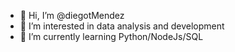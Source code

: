 - 👋 Hi, I’m @diegotMendez
- 👀 I’m interested in data analysis and development
- 🌱 I’m currently learning Python/NodeJs/SQL

<!---
diegotMendez/diegotMendez is a ✨ special ✨ repository because its `README.md` (this file) appears on your GitHub profile.
You can click the Preview link to take a look at your changes.
--->
